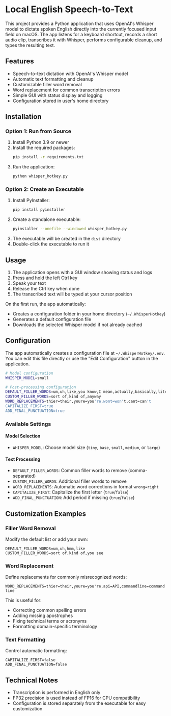 # Local English Speech-to-Text

This project provides a Python application that uses OpenAI's Whisper model to dictate spoken English directly into the currently focused input field on macOS. The app listens for a keyboard shortcut, records a short audio clip, transcribes it with Whisper, performs configurable cleanup, and types the resulting text.

## Features

- Speech-to-text dictation with OpenAI's Whisper model
- Automatic text formatting and cleanup
- Customizable filler word removal
- Word replacement for common transcription errors
- Simple GUI with status display and logging
- Configuration stored in user's home directory

## Installation

### Option 1: Run from Source

1. Install Python 3.9 or newer
2. Install the required packages:
   ```bash
   pip install -r requirements.txt
   ```
3. Run the application:
   ```bash
   python whisper_hotkey.py
   ```

### Option 2: Create an Executable

1. Install PyInstaller:
   ```bash
   pip install pyinstaller
   ```
2. Create a standalone executable:
   ```bash
   pyinstaller --onefile --windowed whisper_hotkey.py
   ```
3. The executable will be created in the `dist` directory
4. Double-click the executable to run it

## Usage

1. The application opens with a GUI window showing status and logs
2. Press and hold the left Ctrl key
3. Speak your text
4. Release the Ctrl key when done
5. The transcribed text will be typed at your cursor position

On the first run, the app automatically:
- Creates a configuration folder in your home directory (`~/.WhisperHotkey`)
- Generates a default configuration file
- Downloads the selected Whisper model if not already cached

## Configuration

The app automatically creates a configuration file at `~/.WhisperHotkey/.env`. You can edit this file directly or use the "Edit Configuration" button in the application.

```bash
# Model configuration
WHISPER_MODEL=small

# Post-processing configuration
DEFAULT_FILLER_WORDS=um,uh,like,you know,I mean,actually,basically,literally
CUSTOM_FILLER_WORDS=sort of,kind of,anyway
WORD_REPLACEMENTS=thier=their,youre=you're,wont=won't,cant=can't
CAPITALIZE_FIRST=true
ADD_FINAL_PUNCTUATION=true
```

### Available Settings

#### Model Selection
- `WHISPER_MODEL`: Choose model size (`tiny`, `base`, `small`, `medium`, or `large`)

#### Text Processing
- `DEFAULT_FILLER_WORDS`: Common filler words to remove (comma-separated)
- `CUSTOM_FILLER_WORDS`: Additional filler words to remove
- `WORD_REPLACEMENTS`: Automatic word corrections in format `wrong=right`
- `CAPITALIZE_FIRST`: Capitalize the first letter (`true`/`false`)
- `ADD_FINAL_PUNCTUATION`: Add period if missing (`true`/`false`)

## Customization Examples

### Filler Word Removal

Modify the default list or add your own:
```
DEFAULT_FILLER_WORDS=um,uh,hmm,like
CUSTOM_FILLER_WORDS=sort of,kind of,you see
```

### Word Replacement

Define replacements for commonly misrecognized words:
```
WORD_REPLACEMENTS=thier=their,youre=you're,api=API,commandline=command line
```

This is useful for:
- Correcting common spelling errors
- Adding missing apostrophes
- Fixing technical terms or acronyms
- Formatting domain-specific terminology

### Text Formatting

Control automatic formatting:
```
CAPITALIZE_FIRST=false
ADD_FINAL_PUNCTUATION=false
```

## Technical Notes

- Transcription is performed in English only
- FP32 precision is used instead of FP16 for CPU compatibility
- Configuration is stored separately from the executable for easy customization
